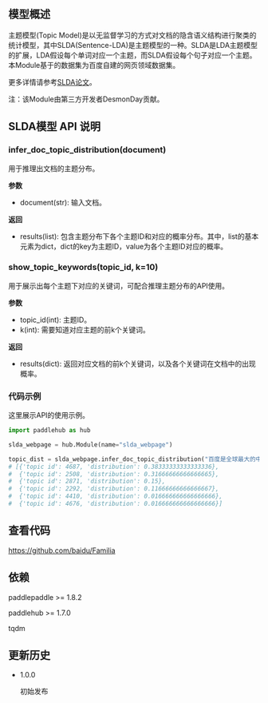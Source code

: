 ## 模型概述

主题模型(Topic Model)是以无监督学习的方式对文档的隐含语义结构进行聚类的统计模型，其中SLDA(Sentence-LDA)是主题模型的一种。SLDA是LDA主题模型的扩展，LDA假设每个单词对应一个主题，而SLDA假设每个句子对应一个主题。本Module基于的数据集为百度自建的网页领域数据集。

更多详情请参考[SLDA论文](https://pdfs.semanticscholar.org/c311/778adb9484c86250e915aecd9714f4206050.pdf)。

注：该Module由第三方开发者DesmonDay贡献。

## SLDA模型 API 说明

### infer_doc_topic_distribution(document)

用于推理出文档的主题分布。

**参数**

- document(str): 输入文档。

**返回**

- results(list): 包含主题分布下各个主题ID和对应的概率分布。其中，list的基本元素为dict，dict的key为主题ID，value为各个主题ID对应的概率。

### show_topic_keywords(topic_id, k=10)

用于展示出每个主题下对应的关键词，可配合推理主题分布的API使用。

**参数**

- topic_id(int): 主题ID。
- k(int): 需要知道对应主题的前k个关键词。

**返回**

- results(dict): 返回对应文档的前k个关键词，以及各个关键词在文档中的出现概率。

### 代码示例

这里展示API的使用示例。

``` python
import paddlehub as hub

slda_webpage = hub.Module(name="slda_webpage")

topic_dist = slda_webpage.infer_doc_topic_distribution("百度是全球最大的中文搜索引擎、致力于让网民更便捷地获取信息，找到所求。")
# [{'topic id': 4687, 'distribution': 0.38333333333333336},
#  {'topic id': 2508, 'distribution': 0.31666666666666665},
#  {'topic id': 2871, 'distribution': 0.15},
#  {'topic id': 2292, 'distribution': 0.11666666666666667},
#  {'topic id': 4410, 'distribution': 0.016666666666666666},
#  {'topic id': 4676, 'distribution': 0.016666666666666666}]


```

## 查看代码
https://github.com/baidu/Familia


## 依赖

paddlepaddle >= 1.8.2

paddlehub >= 1.7.0

tqdm

## 更新历史

* 1.0.0

  初始发布

